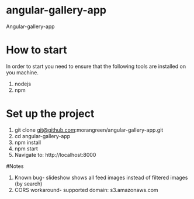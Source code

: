 # angular-gallery-app
Angular-gallery-app

# How to start
In order to start you need to ensure that the following tools are installed on you machine.

  1. nodejs
  2. npm

# Set up the project
1. git clone git@github.com:morangreen/angular-gallery-app.git
2. cd angular-gallery-app
3. npm install
4. npm start
5. Navigate to: http://localhost:8000

#Notes
1. Known bug- slideshow shows all feed images instead of filtered images (by search)
2. CORS workaround- supported domain: s3.amazonaws.com
